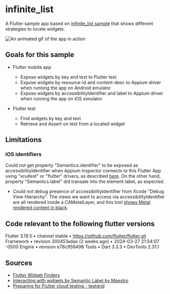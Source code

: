 # infinite_list

A Flutter sample app based on [infinite_list sample](https://github.com/flutter/samples/tree/main/infinite_list) that shows different strategies to locate widgets.

![An animated gif of the app in action](https://user-images.githubusercontent.com/919717/81858860-3a1e3280-9519-11ea-8e9c-9d22ac1bf0ed.gif)


## Goals for this sample

* Flutter mobile app
  - Expose widgets by key and text to Flutter test
  - Expose widgets by resource-id and content-desc to Appium driver when running the app on Android emulator
  - Expose widgets by accessibilityIdentifier and label to Appium driver when running the app on iOS simulator
  
* Flutter test
  - Find widgets by key and text
  - Retrieve and Assert on text from a located widget

## Limitations

### iOS identifiers
Could not get property "Semantics.identifier" to be exposed as accessibilityIdentifier when Appium Inspector connects to this Flutter App using "xcuitest" or "flutter" drivers, as described [here](https://forums.developer.apple.com/forums/thread/743902). On the other hand, property "Semantics.label" did transate into the element label, as expected.
- Could not debug presence of accessibilityIdentifier from Xcode "Debug View Hierarchy". The views we want to access via accessibilityIdentifier are all rendered inside a CAMetalLayer, and this tool [shows Metal rendered content in black](https://forums.developer.apple.com/forums/thread/743902). 

## Code relevant to the following flutter versions

Flutter 3.19.5 • channel stable • https://github.com/flutter/flutter.git
Framework • revision 300451adae (2 weeks ago) • 2024-03-27 21:54:07 -0500
Engine • revision e76c956498
Tools • Dart 3.3.3 • DevTools 2.31.1

## Sources
* [Flutter Widget Finders](https://docs.flutter.dev/cookbook/testing/widget/finders)
* [Interacting with widgets by Semantic Label by Maestro](https://maestro.mobile.dev/platform-support/flutter)
* [Preparing for Flutter cloud testing - testgrid](https://testgrid.io/blog/appium-flutter-testing)

 
